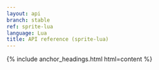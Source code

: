 ```yaml
---
layout: api
branch: stable
ref: sprite-lua
language: Lua
title: API reference (sprite-lua)
---
```

{% include anchor_headings.html html=content %}